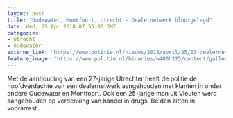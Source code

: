 ```yaml
---
layout: post
title: "Oudewater, Montfoort, Utrecht - Dealernetwerk blootgelegd"
date: Wed, 25 Apr 2018 07:55:00 GMT
categories: 
- utrecht 
- oudewater 
externe_link: "https://www.politie.nl/nieuws/2018/april/25/03-dealernetwerk-blootgelegd-oudewater-montfoort.html"
feature_image: "https://www.politie.nl/binaries/w400h225/content/gallery/politie/stockfotos/opsporing-recherche/fo-serie-resultaat-cocaine.jpg"
---
```


Met de aanhouding van een 27-jarige Utrechter heeft de politie de hoofdverdachte van een dealernetwerk aangehouden met klanten in onder andere Oudewater en Montfoort. Ook een 25-jarige man uit Vleuten werd aangehouden op verdenking van handel in drugs. Beiden zitten in voorarrest.
